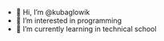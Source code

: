 - 👋 Hi, I’m @kubaglowik
- 👀 I’m interested in programming
- 🌱 I’m currently learning  in technical school

